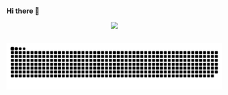 ### Hi there 👋
<div align="center">
  <a href="https://github.com/umutyumakli">
  <img height="180em" src="https://github-readme-stats.vercel.app/api?username=umutyumakli&show_icons=true&theme=dracula&include_all_commits=true&count_private=true"/>
<div>

  ##
 ![Snake animation](https://github.com/umutyumakli/umutyumakli/blob/output/github-contribution-grid-snake.svg)
